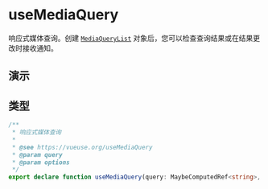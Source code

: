 # useMediaQuery

响应式媒体查询。创建 [`MediaQueryList`](https://developer.mozilla.org/zh-CN/docs/Web/CSS/Media_Queries/Testing_media_queries) 对象后，您可以检查查询结果或在结果更改时接收通知。

## 演示

<demo src="./demo.vue" title="useMediaQuery" desc="响应式媒体查询"></demo>

## 类型

```ts
/**
 * 响应式媒体查询
 *
 * @see https://vueuse.org/useMediaQuery
 * @param query
 * @param options
 */
export declare function useMediaQuery(query: MaybeComputedRef<string>, options?: ConfigurableWindow): Ref<boolean>
```

